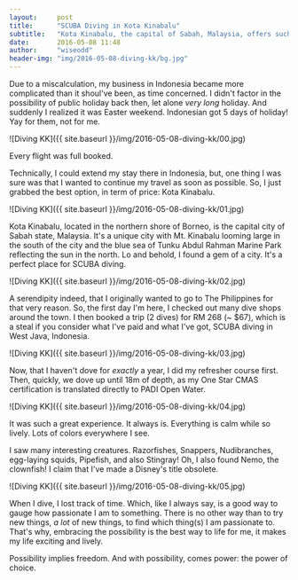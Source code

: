```yaml
---
layout:     post
title:      "SCUBA Diving in Kota Kinabalu"
subtitle:   "Kota Kinabalu, the capital of Sabah, Malaysia, offers such a great diving spot!"
date:       2016-05-08 11:48
author:     "wiseodd"
header-img: "img/2016-05-08-diving-kk/bg.jpg"
---
```


Due to a miscalculation, my business in Indonesia became more complicated than it shoul've been, as time concerned. I didn't factor in the possibility of public holiday back then, let alone *very long* holiday. And suddenly I realized it was Easter weekend. Indonesian got 5 days of holiday! Yay for them, not for me.

![Diving KK]({{ site.baseurl }}/img/2016-05-08-diving-kk/00.jpg)

Every flight was full booked.

Technically, I could extend my stay there in Indonesia, but, one thing I was sure was that I wanted to continue my travel as soon as possible. So, I just grabbed the best option, in term of price: Kota Kinabalu.

![Diving KK]({{ site.baseurl }}/img/2016-05-08-diving-kk/01.jpg)

Kota Kinabalu, located in the northern shore of Borneo, is the capital city of Sabah state, Malaysia. It's a unique city with Mt. Kinabalu looming large in the south of the city and the blue sea of Tunku Abdul Rahman Marine Park reflecting the sun in the north. Lo and behold, I found a gem of a city. It's a perfect place for SCUBA diving.

![Diving KK]({{ site.baseurl }}/img/2016-05-08-diving-kk/02.jpg)

A serendipity indeed, that I originally wanted to go to The Philippines for that very reason. So, the first day I'm here, I checked out many dive shops around the town. I then booked a trip (2 dives) for RM 268 (~ $67), which is a steal if you consider what I've paid and what I've got, SCUBA diving in West Java, Indonesia.

![Diving KK]({{ site.baseurl }}/img/2016-05-08-diving-kk/03.jpg)

Now, that I haven't dove for *exactly* a year, I did my refresher course first. Then, quickly, we dove up until 18m of depth, as my One Star CMAS certification is translated directly to PADI Open Water.

![Diving KK]({{ site.baseurl }}/img/2016-05-08-diving-kk/04.jpg)

It was such a great experience. It always is. Everything is calm while so lively. Lots of colors everywhere I see.

I saw many interesting creatures. Razorfishes, Snappers, Nudibranches, egg-laying squids, Pipefish, and also Stingray! Oh, I also found Nemo, the clownfish! I claim that I've made a Disney's title obsolete.

![Diving KK]({{ site.baseurl }}/img/2016-05-08-diving-kk/05.jpg)

When I dive, I lost track of time. Which, like I always say, is a good way to gauge how passionate I am to something. There is no other way than to try new things, *a lot* of new things, to find which thing(s) I am passionate to. That's why, embracing the possibility is the best way to life for me, it makes my life exciting and lively.

Possibility implies freedom. And with possibility, comes power: the power of choice.
